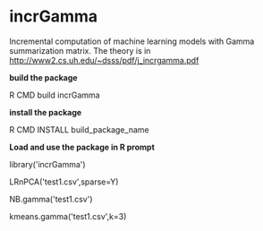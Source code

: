 # incrGamma
Incremental computation of machine learning models with Gamma summarization  matrix. The theory is in http://www2.cs.uh.edu/~dsss/pdf/j_incrgamma.pdf

**build the package**

R CMD build incrGamma

**install the package**

R CMD INSTALL build_package_name

**Load and use the package in R prompt**

library('incrGamma')

LRnPCA('test1.csv',sparse=Y)

NB.gamma('test1.csv')

kmeans.gamma('test1.csv',k=3)

